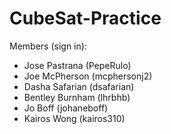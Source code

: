 # CubeSat-Practice

Members (sign in):
- Jose Pastrana (PepeRulo)
- Joe McPherson (mcphersonj2)
- Dasha Safarian (dsafarian)
- Bentley Burnham (lhrbhb)
- Jo Boff (johaneboff)
- Kairos Wong (kairos310)
